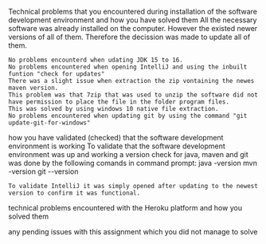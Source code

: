 Technical problems that you encountered during installation of the software development environment and how you have solved them
    All the necessary software was already installed on the computer. However the existed newer versions of all of them. 
    Therefore the decission was made to update all of them. 
    
    No problems encounterd when udating JDK 15 to 16.
    No problems encountered when opening IntelliJ and using the inbuilt funtion "check for updates"
    There was a slight issue when extraction the zip vontaining the newes maven version. 
    This problem was that 7zip that was used to unzip the software did not have permission to place the file in the folder program files.
    This was solved by using windows 10 native file extraction.
    No problems encountered when updating git by using the command "git update-git-for-windows"
      
    
    
how you have validated (checked) that the software development environment is working
    To validate that the software development environment was up and working a version check for java, maven and git was done by the following comands in command prompt:
      java -version
      mvn -version
      git --version
      
    To validate IntelliJ it was simply opened after updating to the newest version to confirm it was functional.
    
    
    
technical problems encountered with the Heroku platform and how you solved them
    
    
    
any pending issues with this assignment which you did not manage to solve
